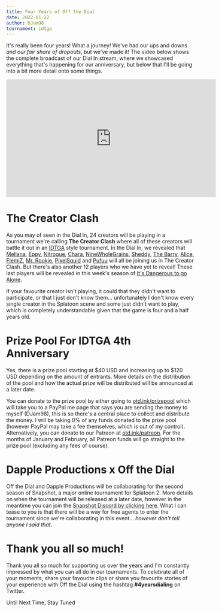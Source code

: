 ```yaml
---
title: Four Years of Off the Dial
date: 2022-01-22
author: DJam98
tournament: idtga
---
```


It's really been four years! What a journey! We've had our ups and downs *and our fair share of dropouts*, but we've made it! The video below shows the complete broadcast of our Dial In stream, where we showcased everything that's happening for our anniversary, but below that I'll be going into a bit more detail onto some things.

<iframe width="560" height="315" src="https://www.youtube.com/embed/fmtkAyQ22pE" title="YouTube video player" frameborder="0" allow="accelerometer; autoplay; clipboard-write; encrypted-media; gyroscope; picture-in-picture" allowfullscreen></iframe>

# The Creator Clash

As you may of seen in the Dial In, 24 creators will be playing in a tournament we're calling **The Creator Clash** where all of these creators will battle it out in an [IDTGA](https://otd.ink/idtga) style tournament. In the Dial In, we revealed that [Mellana](https://www.twitch.tv/mellana), [Eppy](https://www.youtube.com/c/EppyIsMyName), [Nitrogue](https://twitter.com/NitrogueYT), [Chara](https://www.twitch.tv/prochara), [NineWholeGrains](https://twitter.com/NineWholeGrains), [Sheddy](https://www.youtube.com/c/LOrbSheddy), [The Barry](https://www.twitch.tv/thebarry), [Alice](https://twitter.com/Aloschus), [FlemiZ](https://www.youtube.com/channel/UCDDtK7kp8dynchAd8F9xjtA), [Mr. Rookie](https://twitter.com/AyyElDee), [PixelSquid](https://www.youtube.com/channel/UC1EZL7J0QqWO-DFeLKN4WkA) and [Pufuu](https://twitter.com/PufuuLive) will all be joining us in The Creator Clash. But there's also another 12 players who we have yet to reveal! These last players will be revealed in this week's season of [It's Dangerous to go Alone](https://otd.ink/idtga).

If your favourite creator isn't playing, it could that they didn't want to participate, or that I just don't know them... unfortunately I don't know every single creator in the Splatoon scene and some just didn't want to play, which is completely understandable given that the game is four and a half years old.

# Prize Pool For IDTGA 4th Anniversary

Yes, there is a prize pool starting at $40 USD and increasing up to $120 USD depending on the amount of entrants. More details on the distribution of the pool and how the actual prize will be distributed will be announced at a later date.

You can donate to the prize pool by either going to [otd.ink/prizepool](https://otd.ink/prizepool) which will take you to a PayPal me page that says you are sending the money to myself (DJam98), this is so there's a central place to collect and distribute the money. I will be taking 0% of any funds donated to the prize pool (however PayPal may take a fee themselves, which is out of my control). Alternatively, you can donate to our Patreon at [otd.ink/patreon](https://otd.ink/patreon). For the months of January and February, all Patreon funds will go straight to the prize pool (excluding any fees of course).

# Dapple Productions x Off the Dial

Off the Dial and Dapple Productions will be collaborating for the second season of Snapshot, a major online tournament for Splatoon 2. More details on when the tournament will be released at a later date, however in the meantime you can join the [Snapshot Discord by clicking here](https://discord.gg/NQVGum8V43). What I can tease to you is that there will be a way for free agents to enter the tournament since we're collaborating in this event... *however don't tell anyone I said that*.

# Thank you all so much!

Thank you all so much for supporting us over the years and I'm constantly impressed by what you can all do in our tournaments. To celebrate all of your moments, share your favourite clips or share you favourite stories of your experience with Off the Dial using the hashtag **#4yearsdialing** on Twitter.

Until Next Time,
Stay Tuned
